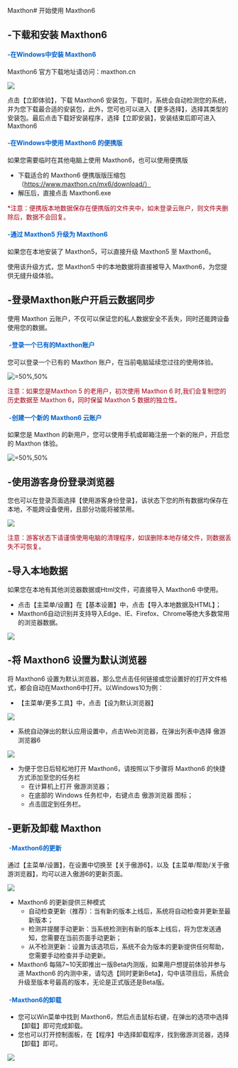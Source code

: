 Maxthon# 开始使用 Maxthon6



## -下载和安装 Maxthon6 

#### <font color=#0062CC>-在Windows中安装 Maxthon6</font>

Maxthon6 官方下载地址请访问：maxthon.cn

![](images/01-1.png)



点击【立即体验】，下载 Maxthon6 安装包，下载时，系统会自动检测您的系统，并为您下载最合适的安装包，此外，您可也可以进入【更多选择】，选择其类型的安装包。最后点击下载好安装程序，选择【立即安装】，安装结束后即可进入 Maxthon6

#### <font color=#0062CC>-在Windows中使用 Maxthon6 的便携版</font>

如果您需要临时在其他电脑上使用 Maxthon6，也可以使用便携版

- 下载适合的 Maxthon6 便携版版压缩包（https://www.maxthon.cn/mx6/download/）
- 解压后，直接点击 Maxthon6.exe

<font color=#A30014>*注意：便携版本地数据保存在便携版的文件夹中，如未登录云账户，则文件夹删除后，数据不会回复。</font>

#### <font color=#0062CC>-通过 Maxthon5 升级为 Maxthon6 </font>

如果您在本地安装了 Maxthon5，可以直接升级 Maxthon5 至 Maxthon6。



使用该升级方式，您 Maxthon5 中的本地数据将直接被导入 Maxthon6，为您提供无缝升级体验。





## -登录Maxthon账户开启云数据同步

使用 Maxthon 云账户，不仅可以保证您的私人数据安全不丢失，同时还能跨设备使用您的数据。

#### <font color=#0062CC> -登录一个已有的Maxthon账户</font>

 您可以登录一个已有的 Maxthon 账户，在当前电脑延续您过往的使用体验。

![](images/01-3.png "=50%,50%") 

<font color=#A30014>注意：如果您是Maxthon 5 的老用户，初次使用 Maxthon 6 时,我们会复制您的历史数据至 Maxthon 6，同时保留 Maxthon 5 数据的独立性。</font>

#### <font color=#0062CC> -创建一个新的 Maxthon6 云账户</font>

如果您是 Maxthon 的新用户，您可以使用手机或邮箱注册一个新的账户，开启您的 Maxthon 体验。

![](images/01-4.png "=50%,50%")



## -使用游客身份登录浏览器

您也可以在登录页面选择【使用游客身份登录】，该状态下您的所有数据均保存在本地，不能跨设备使用，且部分功能将被禁用。

![](images/01-5.png)

<font color=#A30014>注意：游客状态下请谨慎使用电脑的清理程序，如误删除本地存储文件，则数据丢失不可恢复。</font>



## -导入本地数据

如果您在本地有其他浏览器数据或Html文件，可直接导入 Maxthon6 中使用。

- 点击【主菜单/设置】在【基本设置】中，点击【导入本地数据及HTML】；
- Maxthon6自动识别并支持导入Edge、IE、Firefox、Chrome等绝大多数常用的浏览器数据。

![](images/01-6.png)



## -将 Maxthon6 设置为默认浏览器

将 Maxthon6 设置为默认浏览器，那么您点击任何链接或您设置好的打开文件格式，都会自动在Maxthon6中打开。以Windows10为例：

- 【主菜单/更多工具】中，点击【设为默认浏览器】

![](images/01-7.png)

- 系统自动弹出的默认应用设置中，点击Web浏览器，在弹出列表中选择 傲游浏览器6

![](images/01-8.png)

- 为便于您日后轻松地打开 Maxthon6，请按照以下步骤将 Maxthon6 的快捷方式添加至您的任务栏
  - 在计算机上打开 傲游浏览器；
  - 在底部的 Windows 任务栏中，右键点击 傲游浏览器 图标；
  - 点击固定到任务栏。



## -更新及卸载 Maxthon

#### <font color=#0062CC> -Maxthon6的更新</font>

通过【主菜单/设置】，在设置中切换至【关于傲游6】，以及【主菜单/帮助/关于傲游浏览器】，均可以进入傲游6的更新页面。

![](images/01-9.png)

- Maxthon6 的更新提供三种模式
  - 自动检查更新（推荐）：当有新的版本上线后，系统将自动检查并更新至最新版本；
  - 检测并提醒手动更新：当系统检测到有新的版本上线后，将为您发送通知，您需要在当前页面手动更新；
  - 从不检测更新：设置为该选项后，系统不会为版本的更新提供任何帮助，您需要手动检查并手动更新。
- Maxthon6 每隔7~10天即推出一版Beta内测版，如果用户想提前体验并参与进 Maxthon6 的内测中来，请勾选【同时更新Beta】，勾中该项目后，系统会升级至版本号最高的版本，无论是正式版还是Beta版。

#### <font color=#0062CC> -Maxthon6的卸载</font>

- 您可以Win菜单中找到 Maxthon6，然后点击鼠标右键，在弹出的选项中选择【卸载】即可完成卸载。
- 您也可以打开控制面板，在【程序】中选择卸载程序，找到傲游浏览器，选择【卸载】即可。

![](images/01-10.png)

